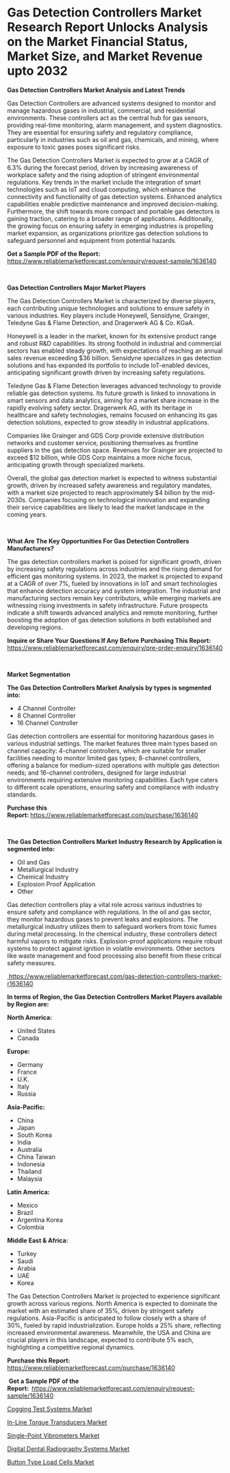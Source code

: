 <p><h1>Gas Detection Controllers Market Research Report Unlocks Analysis on the Market Financial Status, Market Size, and Market Revenue upto 2032</h1></p><p><strong>Gas Detection Controllers Market Analysis and Latest Trends</strong></p>
<p><p>Gas Detection Controllers are advanced systems designed to monitor and manage hazardous gases in industrial, commercial, and residential environments. These controllers act as the central hub for gas sensors, providing real-time monitoring, alarm management, and system diagnostics. They are essential for ensuring safety and regulatory compliance, particularly in industries such as oil and gas, chemicals, and mining, where exposure to toxic gases poses significant risks.</p><p>The Gas Detection Controllers Market is expected to grow at a CAGR of 6.3% during the forecast period, driven by increasing awareness of workplace safety and the rising adoption of stringent environmental regulations. Key trends in the market include the integration of smart technologies such as IoT and cloud computing, which enhance the connectivity and functionality of gas detection systems. Enhanced analytics capabilities enable predictive maintenance and improved decision-making. Furthermore, the shift towards more compact and portable gas detectors is gaining traction, catering to a broader range of applications. Additionally, the growing focus on ensuring safety in emerging industries is propelling market expansion, as organizations prioritize gas detection solutions to safeguard personnel and equipment from potential hazards.</p></p>
<p><strong>Get a Sample PDF of the Report:&nbsp;</strong> <a href="https://www.reliablemarketforecast.com/enquiry/request-sample/1636140?utm_campaign=1888&utm_medium=2&utm_source=Github&utm_content=ia&utm_term=23032025&utm_id=gas-detection-controllers">https://www.reliablemarketforecast.com/enquiry/request-sample/1636140</a></p>
<p>&nbsp;</p>
<p><strong>Gas Detection Controllers Major Market Players</strong></p>
<p><p>The Gas Detection Controllers Market is characterized by diverse players, each contributing unique technologies and solutions to ensure safety in various industries. Key players include Honeywell, Sensidyne, Grainger, Teledyne Gas & Flame Detection, and Dragerwerk AG & Co. KGaA.</p><p>Honeywell is a leader in the market, known for its extensive product range and robust R&D capabilities. Its strong foothold in industrial and commercial sectors has enabled steady growth, with expectations of reaching an annual sales revenue exceeding $36 billion. Sensidyne specializes in gas detection solutions and has expanded its portfolio to include IoT-enabled devices, anticipating significant growth driven by increasing safety regulations.</p><p>Teledyne Gas & Flame Detection leverages advanced technology to provide reliable gas detection systems. Its future growth is linked to innovations in smart sensors and data analytics, aiming for a market share increase in the rapidly evolving safety sector. Dragerwerk AG, with its heritage in healthcare and safety technologies, remains focused on enhancing its gas detection solutions, expected to grow steadily in industrial applications.</p><p>Companies like Grainger and GDS Corp provide extensive distribution networks and customer service, positioning themselves as frontline suppliers in the gas detection space. Revenues for Grainger are projected to exceed $12 billion, while GDS Corp maintains a more niche focus, anticipating growth through specialized markets. </p><p>Overall, the global gas detection market is expected to witness substantial growth, driven by increased safety awareness and regulatory mandates, with a market size projected to reach approximately $4 billion by the mid-2030s. Companies focusing on technological innovation and expanding their service capabilities are likely to lead the market landscape in the coming years.</p></p>
<p>&nbsp;</p>
<p><strong>What Are The Key Opportunities For Gas Detection Controllers Manufacturers?</strong></p>
<p><p>The gas detection controllers market is poised for significant growth, driven by increasing safety regulations across industries and the rising demand for efficient gas monitoring systems. In 2023, the market is projected to expand at a CAGR of over 7%, fueled by innovations in IoT and smart technologies that enhance detection accuracy and system integration. The industrial and manufacturing sectors remain key contributors, while emerging markets are witnessing rising investments in safety infrastructure. Future prospects indicate a shift towards advanced analytics and remote monitoring, further boosting the adoption of gas detection solutions in both established and developing regions.</p></p>
<p><strong>Inquire or Share Your Questions If Any Before Purchasing This Report:</strong> <a href="https://www.reliablemarketforecast.com/enquiry/pre-order-enquiry/1636140?utm_campaign=1888&utm_medium=2&utm_source=Github&utm_content=ia&utm_term=23032025&utm_id=gas-detection-controllers">https://www.reliablemarketforecast.com/enquiry/pre-order-enquiry/1636140</a></p>
<p>&nbsp;</p>
<p><strong>Market Segmentation</strong></p>
<p><strong>The Gas Detection Controllers Market Analysis by types is segmented into:</strong></p>
<p><ul><li>4 Channel Controller</li><li>8 Channel Controller</li><li>16 Channel Controller</li></ul></p>
<p><p>Gas detection controllers are essential for monitoring hazardous gases in various industrial settings. The market features three main types based on channel capacity: 4-channel controllers, which are suitable for smaller facilities needing to monitor limited gas types; 8-channel controllers, offering a balance for medium-sized operations with multiple gas detection needs; and 16-channel controllers, designed for large industrial environments requiring extensive monitoring capabilities. Each type caters to different scale operations, ensuring safety and compliance with industry standards.</p></p>
<p><strong>Purchase this Report:&nbsp;</strong><a href="https://www.reliablemarketforecast.com/purchase/1636140?utm_campaign=1888&utm_medium=2&utm_source=Github&utm_content=ia&utm_term=23032025&utm_id=gas-detection-controllers">https://www.reliablemarketforecast.com/purchase/1636140</a></p>
<p>&nbsp;</p>
<p><strong>The Gas Detection Controllers Market Industry Research by Application is segmented into:</strong></p>
<p><ul><li>Oil and Gas</li><li>Metallurgical Industry</li><li>Chemical Industry</li><li>Explosion Proof Application</li><li>Other</li></ul></p>
<p><p>Gas detection controllers play a vital role across various industries to ensure safety and compliance with regulations. In the oil and gas sector, they monitor hazardous gases to prevent leaks and explosions. The metallurgical industry utilizes them to safeguard workers from toxic fumes during metal processing. In the chemical industry, these controllers detect harmful vapors to mitigate risks. Explosion-proof applications require robust systems to protect against ignition in volatile environments. Other sectors like waste management and food processing also benefit from these critical safety measures.</p></p>
<p><a href="https://www.reliablemarketforecast.com/gas-detection-controllers-market-r1636140?utm_campaign=1888&utm_medium=2&utm_source=Github&utm_content=ia&utm_term=23032025&utm_id=gas-detection-controllers">&nbsp;https://www.reliablemarketforecast.com/gas-detection-controllers-market-r1636140</a></p>
<p><strong>In terms of Region, the Gas Detection Controllers Market Players available by Region are:</strong></p>
<p>
    <p> <strong> North America: </strong>
        <ul>
            <li>United States</li>
            <li>Canada</li>
        </ul>
        </p> 
    <p> <strong> Europe: </strong>
        <ul>
            <li>Germany</li>
            <li>France</li>
            <li>U.K.</li>
            <li>Italy</li>
            <li>Russia</li>
        </ul>
        </p> 
    <p> <strong> Asia-Pacific: </strong>
        <ul>
            <li>China</li>
            <li>Japan</li>
            <li>South Korea</li>
            <li>India</li>
            <li>Australia</li>
            <li>China Taiwan</li>
            <li>Indonesia</li>
            <li>Thailand</li>
            <li>Malaysia</li>
        </ul>
        </p> 
    <p> <strong> Latin America: </strong>
        <ul>
            <li>Mexico</li>
            <li>Brazil</li>
            <li>Argentina Korea</li>
            <li>Colombia</li>
        </ul>
        </p> 
    <p> <strong> Middle East & Africa: </strong>
        <ul>
            <li>Turkey</li>
            <li>Saudi</li>
            <li>Arabia</li>
            <li>UAE</li>
            <li>Korea</li>
        </ul>
    </p>
    </p>
<p><p>The Gas Detection Controllers Market is projected to experience significant growth across various regions. North America is expected to dominate the market with an estimated share of 35%, driven by stringent safety regulations. Asia-Pacific is anticipated to follow closely with a share of 30%, fueled by rapid industrialization. Europe holds a 25% share, reflecting increased environmental awareness. Meanwhile, the USA and China are crucial players in this landscape, expected to contribute 5% each, highlighting a competitive regional dynamics.</p></p>
<p><strong>Purchase this Report: </strong><a href="https://www.reliablemarketforecast.com/purchase/1636140?utm_campaign=1888&utm_medium=2&utm_source=Github&utm_content=ia&utm_term=23032025&utm_id=gas-detection-controllers">https://www.reliablemarketforecast.com/purchase/1636140</a></p>
<p>&nbsp;<strong>Get a Sample PDF of the Report:&nbsp;&nbsp;</strong><a href="https://www.reliablemarketforecast.com/enquiry/request-sample/1636140?utm_campaign=1888&utm_medium=2&utm_source=Github&utm_content=ia&utm_term=23032025&utm_id=gas-detection-controllers">https://www.reliablemarketforecast.com/enquiry/request-sample/1636140</a></p>
<p><strong></strong></p>
<p><p><a href="https://github.com/mronmizoe/Market-Research-Report-List-1/blob/main/cogging-test-systems-market.md?utm_campaign=1888&utm_medium=2&utm_source=Github&utm_content=ia&utm_term=23032025&utm_id=gas-detection-controllers">Cogging Test Systems Market</a></p><p><a href="https://github.com/gitfwelday/Market-Research-Report-List-1/blob/main/in-line-torque-transducers-market.md?utm_campaign=1888&utm_medium=2&utm_source=Github&utm_content=ia&utm_term=23032025&utm_id=gas-detection-controllers">In-Line Torque Transducers Market</a></p><p><a href="https://github.com/janskudiony/Market-Research-Report-List-1/blob/main/single-point-vibrometers-market.md?utm_campaign=1888&utm_medium=2&utm_source=Github&utm_content=ia&utm_term=23032025&utm_id=gas-detection-controllers">Single-Point Vibrometers Market</a></p><p><a href="https://github.com/makzzochil/Market-Research-Report-List-1/blob/main/digital-dental-radiography-systems-market.md?utm_campaign=1888&utm_medium=2&utm_source=Github&utm_content=ia&utm_term=23032025&utm_id=gas-detection-controllers">Digital Dental Radiography Systems Market</a></p><p><a href="https://github.com/hayasiorover/Market-Research-Report-List-1/blob/main/button-type-load-cells-market.md?utm_campaign=1888&utm_medium=2&utm_source=Github&utm_content=ia&utm_term=23032025&utm_id=gas-detection-controllers">Button Type Load Cells Market</a></p></p>